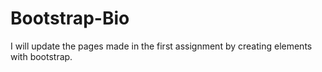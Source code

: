 # Bootstrap-Bio
I will update the pages made in the first assignment by creating elements with bootstrap.
